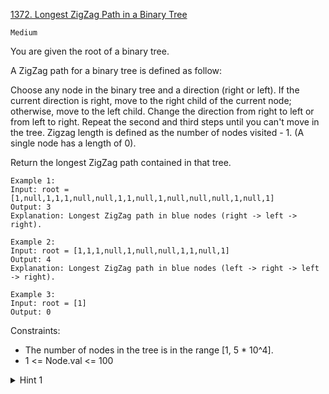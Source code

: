 [1372. Longest ZigZag Path in a Binary Tree](https://leetcode.com/problems/longest-zigzag-path-in-a-binary-tree/description/)

`Medium`

You are given the root of a binary tree.

A ZigZag path for a binary tree is defined as follow:

Choose any node in the binary tree and a direction (right or left).
If the current direction is right, move to the right child of the current node; otherwise, move to the left child.
Change the direction from right to left or from left to right.
Repeat the second and third steps until you can't move in the tree.
Zigzag length is defined as the number of nodes visited - 1. (A single node has a length of 0).

Return the longest ZigZag path contained in that tree.

```
Example 1:
Input: root = [1,null,1,1,1,null,null,1,1,null,1,null,null,null,1,null,1]
Output: 3
Explanation: Longest ZigZag path in blue nodes (right -> left -> right).

Example 2:
Input: root = [1,1,1,null,1,null,null,1,1,null,1]
Output: 4
Explanation: Longest ZigZag path in blue nodes (left -> right -> left -> right).

Example 3:
Input: root = [1]
Output: 0
``` 

Constraints:

- The number of nodes in the tree is in the range [1, 5 * 10^4].
- 1 <= Node.val <= 100

<details>
<summary>Hint 1</summary>

Create this function maxZigZag(node, direction) maximum zigzag given a node and direction (right or left).

</details>